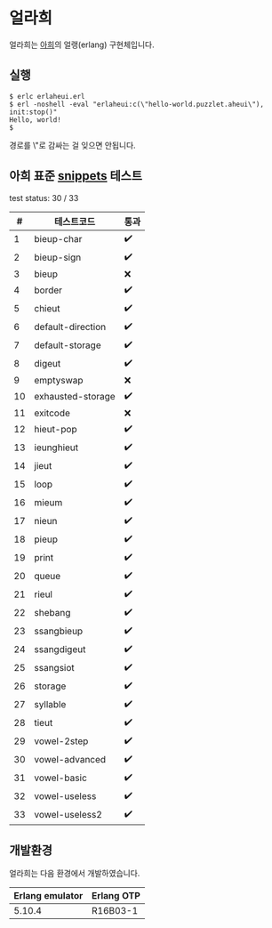 # 얼라희  
얼라희는 [아희](http://aheui.github.io/)의 얼랭(erlang) 구현체입니다.  

## 실행  

    $ erlc erlaheui.erl
    $ erl -noshell -eval "erlaheui:c(\"hello-world.puzzlet.aheui\"), init:stop()"
    Hello, world!
    $ 

경로를 \\"로 감싸는 걸 잊으면 안됩니다.

## 아희 표준 [snippets](https://github.com/aheui/snippets) 테스트  

test status: 30 / 33  

|# |테스트코드          |통과              |
|--|--------------------|------------------|
|1 |bieup-char          |:heavy_check_mark:|
|2 |bieup-sign          |:heavy_check_mark:|
|3 |bieup               |:x:|
|4 |border              |:heavy_check_mark:|
|5 |chieut              |:heavy_check_mark:|
|6 |default-direction   |:heavy_check_mark:|
|7 |default-storage     |:heavy_check_mark:|
|8 |digeut              |:heavy_check_mark:|
|9 |emptyswap           |:x:|
|10|exhausted-storage   |:heavy_check_mark:|
|11|exitcode            |:x:|
|12|hieut-pop           |:heavy_check_mark:|
|13|ieunghieut          |:heavy_check_mark:|
|14|jieut               |:heavy_check_mark:|
|15|loop                |:heavy_check_mark:|
|16|mieum               |:heavy_check_mark:|
|17|nieun               |:heavy_check_mark:|
|18|pieup               |:heavy_check_mark:|
|19|print               |:heavy_check_mark:|
|20|queue               |:heavy_check_mark:|
|21|rieul               |:heavy_check_mark:|
|22|shebang             |:heavy_check_mark:|
|23|ssangbieup          |:heavy_check_mark:|
|24|ssangdigeut         |:heavy_check_mark:|
|25|ssangsiot           |:heavy_check_mark:|
|26|storage             |:heavy_check_mark:|
|27|syllable            |:heavy_check_mark:|
|28|tieut               |:heavy_check_mark:|
|29|vowel-2step         |:heavy_check_mark:|
|30|vowel-advanced      |:heavy_check_mark:|
|31|vowel-basic         |:heavy_check_mark:|
|32|vowel-useless       |:heavy_check_mark:|
|33|vowel-useless2      |:heavy_check_mark:|

## 개발환경  

얼라희는 다음 환경에서 개발하였습니다.  

|Erlang emulator|Erlang OTP|
|---------------|----------|
|5.10.4         |R16B03-1  |  

